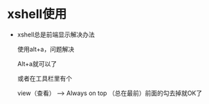 # xshell使用

- xshell总是前端显示解决办法

    使用alt+a，问题解决

    Alt+a就可以了

    或者在工具栏里有个

    view（查看） —> Always on top （总在最前）前面的勾去掉就OK了